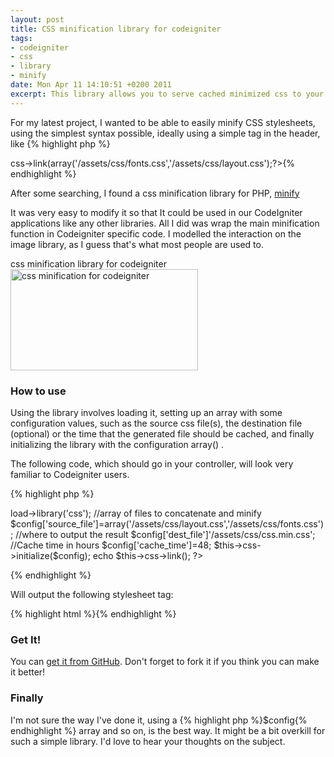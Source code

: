 ```yaml
--- 
layout: post
title: CSS minification library for codeigniter
tags: 
- codeigniter
- css
- library
- minify
date: Mon Apr 11 14:10:51 +0200 2011
excerpt: This library allows you to serve cached minimized css to your users without any action on your part
---
```

For my latest project, I wanted to be able to easily minify CSS stylesheets, using the simplest syntax possible, ideally using a simple tag in the header, like {% highlight php %}
<?php echo $this->css->link(array('/assets/css/fonts.css','/assets/css/layout.css');?>{% endhighlight %}

After some searching, I found a css minification library for PHP, <a href="https://code.google.com/p/minify/">minify</a>

It was very easy to modify it so that It could be used in our CodeIgniter applications like any other libraries.
All I did was wrap the main minification function in Codeigniter specific code.
I modelled the interaction on the image library, as I guess that's what most people are used to.

<div class="image-with-caption aligncenter" style="width:300px"><div class="caption">css minification library for codeigniter</div><a href="http://cdn.jfoucher.com/uploads/2011/04/Screenshot.png"><img class="size-medium wp-image-450" title="css minification for codeigniter" src="http://cdn.jfoucher.com/uploads/2011/04/Screenshot-300x162.png" alt="css minification for codeigniter" width="300" height="162" /></a></div>

<h3>How to use</h3>
Using the library involves loading it, setting up an array with some configuration values, such as the source css file(s), the destination file (optional) or the time that the generated file should be cached, and finally initializing the library with the configuration array() .

The following code, which should go in your controller, will look very familiar to Codeigniter users.


{% highlight php %}
<?php
$this->load->library('css');
//array of files to concatenate and minify
$config['source_file']=array('/assets/css/layout.css','/assets/css/fonts.css');
//where to output the result
$config['dest_file']'/assets/css/css.min.css';
//Cache time in hours
$config['cache_time']=48;
$this->css->initialize($config);
echo $this->css->link();
?>

{% endhighlight %}

Will output the following stylesheet tag:

{% highlight html %}<link rel="stylesheet" href="/assets/css/css.min.css" type="text/css" media="screen" />{% endhighlight %}


<h3>Get It!</h3>
You can <a href="https://github.com/jfoucher/codeigniter-css-library">get it from GitHub</a>. Don't forget to fork it if you think you can make it better!
<h3>Finally</h3>
I'm not sure the way I've done it, using a {% highlight php %}$config{% endhighlight %} array and so on, is the best way. It might be a bit overkill for such a simple library. I'd love to hear your thoughts on the subject.
